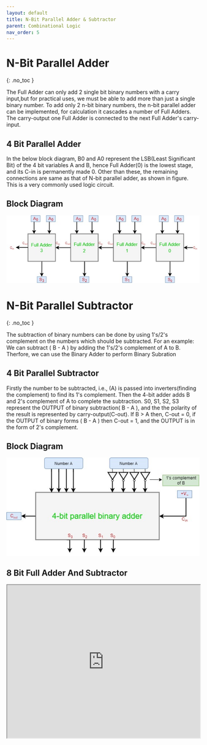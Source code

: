 ```yaml
---
layout: default
title: N-Bit Parallel Adder & Subtractor
parent: Combinational Logic
nav_order: 5
---
```



# N-Bit Parallel Adder
{: .no_toc }

The Full Adder can only add 2 single bit binary numbers with a carry input,but for practical uses, we must be able to add more than just a single binary number. To add only 2 n-bit binary numbers, the n-bit parallel adder can be implemented, for calculation it cascades a number of Full Adders. The carry-output one Full Adder is connected to the next Full Adder's carry-input.

## 4 Bit Parallel Adder
In the below block diagram, B0 and A0 represent the LSB(Least Significant Bit) of the 4 bit variables A and B, hence Full Adder(0) is the lowest stage, and its C-in is permanently made 0. Other than these, the remaining connections are same as that of N-bit parallel adder, as shown in figure. This is a very commonly used logic circuit.

## Block Diagram

<div style="text-align:center"><img src="../../assets/images/fourbitadder_blockdiagram.jpg" /></div>


# N-Bit Parallel Subtractor
{: .no_toc }

The subtraction of binary numbers can be done by using 1's/2's complement on the numbers which should be subtracted. For an example: We can subtract ( B - A ) by adding the 1's/2's complement of A to B. 
Therfore, we can use the Binary Adder to perform Binary Subration


## 4 Bit Parallel Subtractor
Firstly the number to be subtracted, i.e., (A) is passed into inverters(finding the complement) to find its 1's complement. Then the 4-bit adder adds B and 2's complement of A to complete the subtraction. S0, S1, S2, S3 represent the OUTPUT of binary subtraction( B - A ), and the the polarity of the result is  represented by carry-output(C-out).
If B > A then, C-out = 0, if the OUTPUT of binary forms ( B - A ) then C-out = 1, and the OUTPUT is in the form of 2's complement.


## Block Diagram

<div style="text-align:center"><img src="../../assets/images/fourbitsubstractor_blockdiagram.jpg" /></div>


## 8 Bit Full Adder And Subtractor   
<iframe width="100%" height="400px" src="https://circuitverse.org/simulator/embed/2018" id="projectPreview" scrolling="no" webkitAllowFullScreen mozAllowFullScreen allowFullScreen> </iframe>
